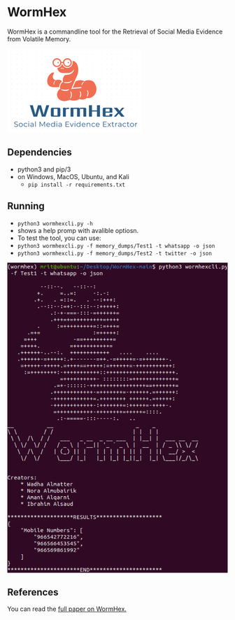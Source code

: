 # WormHex

WormHex is a commandline tool for the Retrieval of Social Media Evidence from Volatile Memory.

<img src="images/wormHex logo.png"/>

## Dependencies
* python3 and pip/3
* on Windows, MacOS, Ubuntu, and Kali
  * `pip install -r requirements.txt`
  
## Running
* `python3 wormhexcli.py -h`
* shows a help promp with avalible optiosn. 
* To test the tool, you can use:
* `python3 wormhexcli.py -f memory_dumps/Test1 -t whatsapp -o json`
* `python3 wormhexcli.py -f memory_dumps/Test2 -t twitter -o json` 

<img src="images/commandline.png"/>

## References
You can read the [full paper on WormHex.](https://publications.waset.org/10012579/wormhex-a-volatile-memory-analysis-tool-for-retrieval-of-social-media-evidence)
